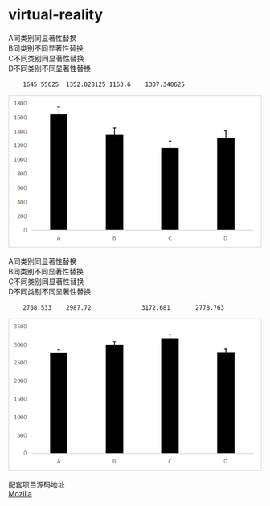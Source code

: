 # virtual-reality

A同类别同显著性替换						
B同类别不同显著性替换						
C不同类别同显著性替换						
D不同类别不同显著性替换<br>  						
	
		1645.55625	1352.028125	1163.6	  1307.340625 

![image](https://github.com/pocketrock/virtual-reality/blob/master/tupianyi/figure1.png)

A同类别同显著性替换					
B同类别不同显著性替换					
C不同类别同显著性替换					
D不同类别不同显著性替换<br>  					
		
		2768.533   	2987.72	             3172.681	    2778.763

![image](https://github.com/pocketrock/virtual-reality/blob/master/tupianer/figure2.png)


配套项目源码地址<br>  [Mozilla](https://github.com/pocketrock/virtualreality-Code) 
